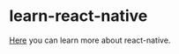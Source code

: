 # learn-react-native

[Here](https://facebook.github.io/react-native/) you can learn more about react-native.
